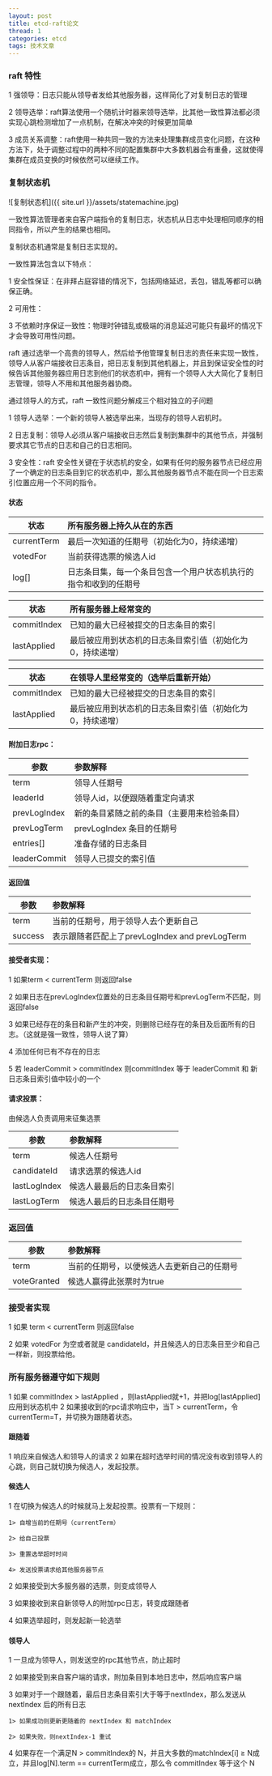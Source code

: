 ```yaml
---
layout: post
title: etcd-raft论文
thread: 1
categories: etcd
tags: 技术文章
---
```


### raft 特性

1 强领导：日志只能从领导者发给其他服务器，这样简化了对复制日志的管理

2 领导选举：raft算法使用一个随机计时器来领导选举，比其他一致性算法都必须实现心跳检测增加了一点机制，在解决冲突的时候更加简单

3 成员关系调整：raft使用一种共同一致的方法来处理集群成员变化问题，在这种方法下，处于调整过程中的两种不同的配置集群中大多数机器会有重叠，这就使得集群在成员变换的时候依然可以继续工作。

### 复制状态机

![复制状态机]({{ site.url }}/assets/statemachine.jpg)

一致性算法管理者来自客户端指令的复制日志，状态机从日志中处理相同顺序的相同指令，所以产生的结果也相同。

复制状态机通常是复制日志实现的。

一致性算法包含以下特点：

1 安全性保证：在非拜占庭容错的情况下，包括网络延迟，丢包，错乱等都可以确保正确。

2 可用性：

3 不依赖时序保证一致性：物理时钟错乱或极端的消息延迟可能只有最坏的情况下才会导致可用性问题。

raft 通过选举一个高贵的领导人，然后给予他管理复制日志的责任来实现一致性，领导人从客户端接收日志条目，把日志复制到其他机器上，并且到保证安全性的时候告诉其他服务器应用日志到他们的状态机中，拥有一个领导人大大简化了复制日志管理，领导人不用和其他服务器协商。

通过领导人的方式，raft 一致性问题分解成三个相对独立的子问题

1 领导人选举：一个新的领导人被选举出来，当现存的领导人宕机时。

2 日志复制：领导人必须从客户端接收日志然后复制到集群中的其他节点，并强制要求其它节点的日志和自己的日志相同。

3 安全性：raft 安全性关键在于状态机的安全，如果有任何的服务器节点已经应用了一个确定的日志条目到它的状态机中，那么其他服务器节点不能在同一个日志索引位置应用一个不同的指令。

#### 状态

|状态 |所有服务器上持久从在的东西|
|---|:---|
|currentTerm|最后一次知道的任期号（初始化为0，持续递增）|
|votedFor|当前获得选票的候选人id|
|log[]	|日志条目集，每一个条目包含一个用户状态机执行的指令和收到的任期号|



|状态 |所有服务器上经常变的|
|---|:---|
|commitIndex|已知的最大已经被提交的日志条目的索引|
|lastApplied|最后被应用到状态机的日志条目索引值（初始化为0，持续递增）|


|状态 |在领导人里经常变的（选举后重新开始）|
|---|:---|
|commitIndex|已知的最大已经被提交的日志条目的索引|
|lastApplied|最后被应用到状态机的日志条目索引值（初始化为0，持续递增）|

#### 附加日志rpc：

|参数 |参数解释|
|---|:---|
|term|领导人任期号|
|leaderId|领导人id，以便跟随着重定向请求|
|prevLogIndex|新的条目紧随之前的条目（主要用来检验条目）|
|prevLogTerm|prevLogIndex 条目的任期号|
|entries[]	|准备存储的日志条目|
|leaderCommit|领导人已提交的索引值|



#### 返回值

|参数 |参数解释|
|---|:---|
|term|当前的任期号，用于领导人去个更新自己|
|success|表示跟随者匹配上了prevLogIndex and prevLogTerm|

#### 接受者实现：

1 如果term < currentTerm 则返回false

2 如果日志在prevLogIndex位置处的日志条目任期号和prevLogTerm不匹配，则返回false

3 如果已经存在的条目和新产生的冲突，则删除已经存在的条目及后面所有的日志。（这就是强一致性，领导人说了算）

4 添加任何已有不存在的日志

5 若 leaderCommit > commitIndex 则commitIndex 等于 leaderCommit 和 新日志条目索引值中较小的一个


#### 请求投票：

由候选人负责调用来征集选票

|参数 |参数解释|
|---|:---|
|term|候选人任期号|
|candidateId|请求选票的候选人id|
|lastLogIndex|候选人最最后的日志条目索引|
|lastLogTerm|候选人最后的日志条目任期号|

### 返回值

|参数 |参数解释|
|---|:---|
|term|当前的任期号，以便候选人去更新自己的任期号|
|voteGranted|候选人赢得此张票时为true|

### 接受者实现

1 如果 term < currentTerm 则返回false

2 如果 votedFor 为空或者就是 candidateId，并且候选人的日志条目至少和自己一样新，则投票给他。

### 所有服务器遵守如下规则

1 如果 commitIndex > lastApplied ，则lastApplied就+1，并把log[lastApplied]应用到状态机中
2 如果接收到的rpc请求响应中，当T > currentTerm，令currentTerm=T，并切换为跟随着状态。


#### 跟随着

1 响应来自候选人和领导人的请求
2 如果在超时选举时间的情况没有收到领导人的心跳，则自己就切换为候选人，发起投票。

#### 候选人

1 在切换为候选人的时候就马上发起投票。投票有一下规则：

    1> 自增当前的任期号（currentTerm）

    2> 给自己投票

    3> 重置选举超时时间

    4> 发送投票请求给其他服务器节点

2 如果接受到大多服务器的选票，则变成领导人

3 如果接收到来自新领导人的附加rpc日志，转变成跟随者

4 如果选举超时，则发起新一轮选举

#### 领导人

1 一旦成为领导人，则发送空的rpc其他节点，防止超时

2 如果接受到来自客户端的请求，附加条目到本地日志中，然后响应客户端

3 如果对于一个跟随着，最后日志条目索引大于等于nextIndex，那么发送从nextIndex 后的所有日志

    1> 如果成功则更新更随着的 nextIndex 和 matchIndex

    2> 如果失败，则nextIndex-1 重试

4 如果存在一个满足N > commitIndex的 N，并且大多数的matchIndex[i] ≥ N成立，并且log[N].term == currentTerm成立，那么令 commitIndex 等于这个 N



